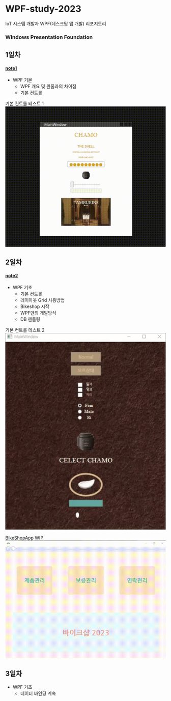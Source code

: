 # WPF-study-2023
IoT 시스템 개발자 WPF(데스크탑 앱 개발) 리포지토리
### Windows Presentation Foundation

## 1일차
#### [note1](https://github.com/limchaeyeon8/WPF-study-2023/blob/main/d1/d1_note.md)

- WPF 기본
    - WPF 개요 및 윈폼과의 차이점
    - 기본 컨트롤

기본 컨트롤 테스트 1
<img src="https://raw.githubusercontent.com/limchaeyeon8/WPF-study-2023/main/d1/d1WpfApp/wp02_simpleControls/ctr.gif" width="700" />


## 2일차
#### [note2](https://github.com/limchaeyeon8/WPF-study-2023/blob/main/d2/d2_note.md)

- WPF 기초
    - 기본 컨트롤
    - 레이아웃 Grid 사용방법
    - Bikeshop 시작
    - WPF만의 개발방식
    - DB 핸들링

기본 컨트롤 테스트 2
<img src="https://raw.githubusercontent.com/limchaeyeon8/WPF-study-2023/main/d2/d2WpfApp/wp3.gif" width="700" />

BikeShopApp WIP
<img src="https://raw.githubusercontent.com/limchaeyeon8/WPF-study-2023/main/d2/d2WpfApp/bshp.gif" width="700" />


## 3일차
- WPF 기초
    - 데이터 바인딩 계속
